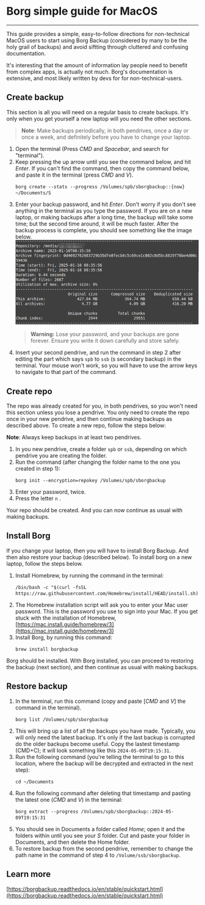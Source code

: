 # Borg simple guide for MacOS
---
This guide provides a simple, easy-to-follow directions for non-technical MacOS users to start using Borg Backup (considered by many to be the holy grail of backups) and avoid siftting through cluttered and confusing documentation.

It's interesting that the amount of information lay people need to benefit from complex apps, is actually not much. Borg's documentation is extensive, and most likely written by devs for for non-technical-users.

## Create backup
This section is all you will need on a regular basis to create backups. It's only when you get yourself a new laptop will you need the other sections.

> **Note**: Make backups periodically, in both pendrives, once a day or once a week, and definitely before you have to change your laptop.

1. Open the terminal (Press *CMD* and *Spacebar*, and search for "terminal").
2. Keep pressing the up arrow until you see the command below, and hit *Enter*. If you can't find the command, then copy the command below, and paste it in the terminal (press *CMD* and *V*).
	```
	borg create --stats --progress /Volumes/spb/sborgbackup::{now} ~/Documents/S
	```
3. Enter your backup password, and hit *Enter*. Don't worry if you don't see anything in the terminal as you type the password. If you are on a new laptop, or making backups after a long time, the backup will take some time; but the second time around, it will be much faster. After the backup process is complete, you should see something like the image below.![borg-stats](./borg-stats.png)
	> **Warning:** Lose your password, and your backups are gone forever. Ensure you write it down carefully and store safely.
4. Insert your second pendrive, and run the command in step 2 after editing the part which says `spb` to `ssb` (s secondary backup) in the terminal. Your mouse won't work, so you will have to use the arrow keys to navigate to that part of the command.

## Create repo
The repo was already created for you, in both pendrives, so you won't need this section unless you lose a pendrive. You only need to create the repo once in your new pendrive, and then continue making backups as described above. To create a new repo, follow the steps below:

**Note**: Always keep backups in at least two pendrives.

1. In you new pendrive, create a folder `spb` or `ssb`, depending on which pendrive you are creating the folder.
2. Run the command (after changing the folder name to the one you created in step 1):
	```
	borg init --encryption=repokey /Volumes/spb/sborgbackup
	```
3. Enter your password, twice.
4. Press the letter `n` .

Your repo should be created. And you can now continue as usual with making backups.

## Install Borg
If you change your laptop, then you will have to install Borg Backup. And then also restore your backup (described below). To install borg on a new laptop, follow the steps below.

1. Install Homebrew, by running the command in the terminal:
	```
	/bin/bash -c "$(curl -fsSL https://raw.githubusercontent.com/Homebrew/install/HEAD/install.sh)"
	```
2. The Homebrew installation script will ask you to enter your Mac user password. This is the password you use to sign into your Mac. If you get stuck with the installation of Homebrew, [https://mac.install.guide/homebrew/3](https://mac.install.guide/homebrew/3)
3. Install Borg, by running this command:
	```
	brew install borgbackup
	```

Borg should be installed. With Borg installed, you can proceed to restoring the backup (next section), and then continue as usual with making backups.

## Restore backup
1. In the terminal, run this command (copy and paste \[*CMD* and *V*\] the command in the terminal).
	```
	borg list /Volumes/spb/sborgbackup
	```
1. This will bring up a list of all the backups you have made. Typically, you will only need the latest backup. It's only if the last backup is corrupted do the older backups become useful. Copy the lastest timestamp (CMD+C); it will look something like this `2024-05-09T19:15:31`.
2. Run the following command (you're telling the terminal to go to this location, where the backup will be decrypted and extracted in the next step):
	```
	cd ~/Documents
	```
4. Run the following command after deleting that timestamp and pasting the latest one (*CMD* and *V*) in the terminal: 
	```
	borg extract --progress /Volumes/spb/sborgbackup::2024-05-09T19:15:31
	```
5. You should see in Documents a folder called *Home*; open it and the folders within until you see your *S* folder. Cut and paste your folder in Documents, and then delete the Home folder.
6. To restore backup from the second pendrive, remember to change the path name in the command of step 4 to `/Volume/ssb/sborgbackup`.

## Learn more
[https://borgbackup.readthedocs.io/en/stable/quickstart.html](https://borgbackup.readthedocs.io/en/stable/quickstart.html)